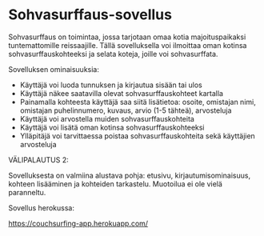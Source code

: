 # Sohvasurffaus-sovellus

Sohvasurffaus on toimintaa, jossa tarjotaan omaa kotia majoituspaikaksi tuntemattomille reissaajille. Tällä sovelluksella voi ilmoittaa oman kotinsa sohvasurffauskohteeksi ja selata koteja, joille voi sohvasurffata.

Sovelluksen ominaisuuksia:

* Käyttäjä voi luoda tunnuksen ja kirjautua sisään tai ulos
* Käyttäjä näkee saatavilla olevat sohvasurffauskohteet kartalla
* Painamalla kohteesta käyttäjä saa siitä lisätietoa: osoite, omistajan nimi, omistajan puhelinnumero, kuvaus, arvio (1-5 tähteä), arvosteluja
* Käyttäjä voi arvostella muiden sohvasurffauskohteita
* Käyttäjä voi lisätä oman kotinsa sohvasurffauskohteeksi
* Ylläpitäjä voi tarvittaessa poistaa sohvasurffauskohteita sekä käyttäjien arvosteluja

VÄLIPALAUTUS 2:

Sovelluksesta on valmiina alustava pohja: etusivu, kirjautumisominaisuus, kohteen lisääminen ja kohteiden tarkastelu. Muotoilua ei ole vielä paranneltu.

Sovellus herokussa:

https://couchsurfing-app.herokuapp.com/
